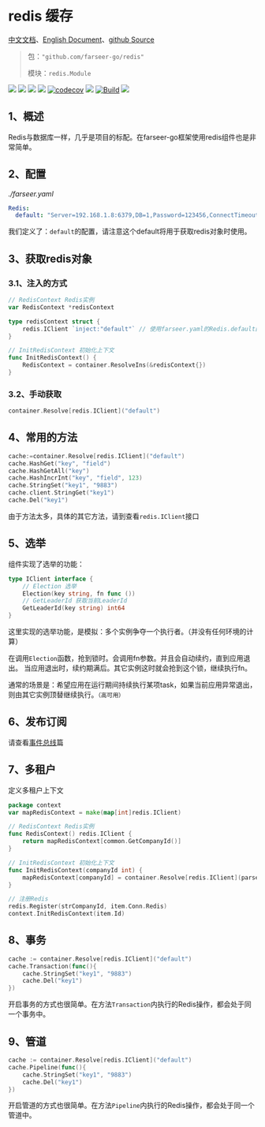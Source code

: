 # redis 缓存
[中文文档](https://farseer-go.github.io/doc/)、[English Document](https://farseer-go.github.io/doc/#/en-us/)、[github Source](https://github.com/farseer-go/redis)

> 包：`"github.com/farseer-go/redis"`
>
> 模块：`redis.Module`

![](https://img.shields.io/github/stars/farseer-go?style=social)
![](https://img.shields.io/github/license/farseer-go/redis)
![](https://img.shields.io/github/go-mod/go-version/farseer-go/redis)
![](https://img.shields.io/github/v/release/farseer-go/redis)
[![codecov](https://img.shields.io/codecov/c/github/farseer-go/redis)](https://codecov.io/gh/farseer-go/redis)
![](https://img.shields.io/github/languages/code-size/farseer-go/redis)
[![Build](https://github.com/farseer-go/redis/actions/workflows/build.yml/badge.svg)](https://github.com/farseer-go/redis/actions/workflows/build.yml)
![](https://goreportcard.com/badge/github.com/farseer-go/redis)

## 1、概述
Redis与数据库一样，几乎是项目的标配。在farseer-go框架使用redis组件也是非常简单。

## 2、配置
_./farseer.yaml_
```yaml
Redis:
  default: "Server=192.168.1.8:6379,DB=1,Password=123456,ConnectTimeout=600000,SyncTimeout=10000,ResponseTimeout=10000"
```
我们定义了：`default`的配置，请注意这个default将用于获取redis对象时使用。

## 3、获取redis对象
### 3.1、注入的方式
```go
// RedisContext Redis实例
var RedisContext *redisContext

type redisContext struct {
	redis.IClient `inject:"default"` // 使用farseer.yaml的Redis.default配置节点，并自动注入
}

// InitRedisContext 初始化上下文
func InitRedisContext() {
	RedisContext = container.ResolveIns(&redisContext{})
}
```

### 3.2、手动获取
```go
container.Resolve[redis.IClient]("default")
```

## 4、常用的方法
```go
cache:=container.Resolve[redis.IClient]("default")
cache.HashGet("key", "field")
cache.HashGetAll("key")
cache.HashIncrInt("key", "field", 123)
cache.StringSet("key1", "9883")
cache.client.StringGet("key1")
cache.Del("key1")
```
由于方法太多，具体的其它方法，请到查看`redis.IClient`接口

## 5、选举
组件实现了选举的功能：
```go
type IClient interface {
    // Election 选举
    Election(key string, fn func ())
    // GetLeaderId 获取当前LeaderId
    GetLeaderId(key string) int64
}	
```
这里实现的选举功能，是模拟：多个实例争夺一个执行者。（并没有任何环境的计算）

在调用`Election`函数，抢到锁时。会调用fn参数。并且会自动续约，直到应用退出。
当应用退出时，续约期满后。其它实例这时就会抢到这个锁，继续执行fn。

通常的场景是：希望应用在运行期间持续执行某项task，如果当前应用异常退出，则由其它实例顶替继续执行。`（高可用）`

## 6、发布订阅
请查看[事件总线](/other/eventBus.md)篇

## 7、多租户
定义多租户上下文
```go
package context
var mapRedisContext = make(map[int]redis.IClient)

// RedisContext Redis实例
func RedisContext() redis.IClient {
	return mapRedisContext[common.GetCompanyId()]
}

// InitRedisContext 初始化上下文
func InitRedisContext(companyId int) {
	mapRedisContext[companyId] = container.Resolve[redis.IClient](parse.ToString(companyId))
}
```

```go
// 注册Redis
redis.Register(strCompanyId, item.Conn.Redis)
context.InitRedisContext(item.Id)
```

## 8、事务
```go
cache := container.Resolve[redis.IClient]("default")
cache.Transaction(func(){
    cache.StringSet("key1", "9883")
    cache.Del("key1")
})
```
开启事务的方式也很简单。在方法`Transaction`内执行的Redis操作，都会处于同一个事务中。
## 9、管道
```go
cache := container.Resolve[redis.IClient]("default")
cache.Pipeline(func(){
    cache.StringSet("key1", "9883")
    cache.Del("key1")
})
```
开启管道的方式也很简单。在方法`Pipeline`内执行的Redis操作，都会处于同一个管道中。